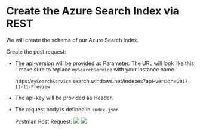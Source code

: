 # Create the Azure Search Index via REST

We will create the schema of our Azure Search Index.

Create the post request:

- The api-version will be provided as Parameter. The URL will look like this - make sure to replace `mySearchService` with your Instance name.

    https:/`mySearchService`.search.windows.net/indexes?api-version=`2017-11-11-Preview`
- The api-key will be provided as Header. 
- The request body is defined in `index.json`

  Postman Post Request: 
   ![](img/create_Index.jpg)
   ![](img/create_Index_2.jpg)
